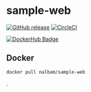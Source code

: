 # sample-web

[![GitHub release](https://img.shields.io/github/release/nalbam/sample-web.svg)](https://github.com/nalbam/sample-web/releases)
[![CircleCI](https://circleci.com/gh/nalbam/sample-web.svg?style=svg)](https://circleci.com/gh/nalbam/sample-web)

[![DockerHub Badge](http://dockeri.co/image/nalbam/sample-web)](https://hub.docker.com/r/nalbam/sample-web/)

## Docker

```bash
docker pull nalbam/sample-web
```
.
